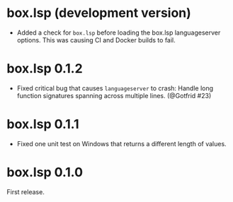 # box.lsp (development version)

* Added a check for `box.lsp` before loading the box.lsp languageserver options. This was causing CI and Docker builds to fail.

# box.lsp 0.1.2

* Fixed critical bug that causes `languageserver` to crash: Handle long function signatures spanning across multiple lines. (@Gotfrid #23)

# box.lsp 0.1.1

* Fixed one unit test on Windows that returns a different length of values.

# box.lsp 0.1.0

First release.
